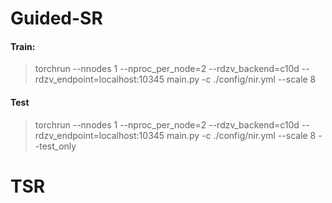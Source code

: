 # Guided-SR
#### Train:

> torchrun --nnodes 1 --nproc_per_node=2 --rdzv_backend=c10d --rdzv_endpoint=localhost:10345 main.py -c ./config/nir.yml --scale 8 



#### Test

> torchrun --nnodes 1 --nproc_per_node=2 --rdzv_backend=c10d --rdzv_endpoint=localhost:10345 main.py -c ./config/nir.yml --scale 8 --test_only
# TSR
